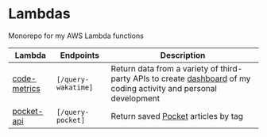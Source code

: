 # Lambdas

Monorepo for my AWS Lambda functions

| Lambda                                                                          | Endpoints           | Description                                                                                                                                                    |
| ------------------------------------------------------------------------------- | ------------------- | -------------------------------------------------------------------------------------------------------------------------------------------------------------- |
| [code-metrics](https://github.com/thomasabishop/lambdas/tree/main/code-metrics) | `[/query-wakatime]` | Return data from a variety of third-party APIs to create [dashboard](https://systemsobscure.blog/code-metrics/) of my coding activity and personal development |
| [pocket-api](https://github.com/thomasabishop/lambdas/tree/main/pocket-api)     | `[/query-pocket]`   | Return saved [Pocket](https://getpocket.com) articles by tag                                                                                                   |
